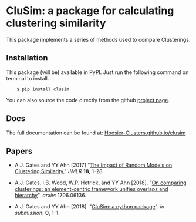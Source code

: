 # CluSim: a package for calculating clustering similarity

This package implements a series of methods used to compare Clusterings.

Installation
------------

This package (will be) available in PyPI. Just run the following command on terminal to install.

```
    $ pip install clusim
```

You can also source the code directly from the github [project page](https://github.com/Hoosier-Clusters/clusim).

Docs
----

The full documentation can be found at: [Hoosier-Clusters.github.io/clusim](https://Hoosier-Clusters.github.io/clusim)

Papers
------

- A.J. Gates and YY Ahn [2017] "[The Impact of Random Models on Clustering Similarity.](http://jmlr.org/papers/volume18/17-039/17-039.pdf)" *JMLR* **18**, 1-28.

- A.J. Gates, I.B. Wood, W.P. Hetrick, and YY Ahn [2018]. "[On comparing clusterings: an element-centric framework unifies overlaps and hierarchy]()". *arxiv*: 1706.06136.

- A.J. Gates and YY Ahn [2018]. "[CluSim: a python package]()". *in submission*: **0**, 1-1.


